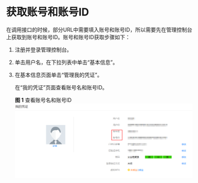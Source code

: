 # 获取账号和账号ID<a name="dcs-zh-api-190111002"></a>

在调用接口的时候，部分URL中需要填入账号和账号ID，所以需要先在管理控制台上获取到账号和账号ID。账号和账号ID获取步骤如下：

1.  注册并登录管理控制台。
2.  单击用户名，在下拉列表中单击“基本信息”。
3.  在基本信息页面单击“管理我的凭证”。

    在“我的凭证”页面查看账号名和账号ID。

    **图 1**  查看账号名和账号ID<a name="fig20681143518494"></a>  
    ![](figures/查看账号名和账号ID.png "查看账号名和账号ID")


